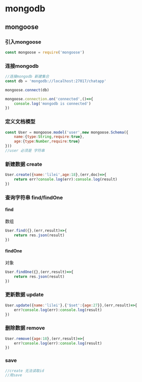 # mongodb

## mongoose

### 引入mongoose

```js
const mongoose = require('mongoose')
```

### 连接mongodb

```js
//连接mongodb 新建集合
const db = 'mongodb://localhost:27017/chatapp'

mongoose.connect(db)

mongoose.connection.on('connected',()=>{
    console.log('mongodb is connected')
})
```

### 定义文档模型

```js
const User = mongoose.model('user',new mongoose.Schema({
    name:{type:String,require:true},
    age:{type:Number,require:true}
}))
//user 必须是 字符串
```

### 新建数据 create

```js
User.create({name:'lilei',age:18},(err,doc)=>{
    return err?console.log(err):console.log(result)
})
```

### 查询字符串 find/findOne

#### find

数组

```js
User.find({},(err,result)=>{
    return res.json(result)
})
```

#### findOne

对象

```js
User.findOne({},(err,result)=>{
    return res.json(result)
})
```

### 更新数据 update

```js
User.update({name:'lilei'},{'$set':{age:27}},(err,result)=>{
    err?console.log(err):console.log(result)
})
```

### 删除数据 remove

```js
User.remove({age:18},(err,result)=>{
    err?console.log(err):console.log(result)
})
```

### save

```js
//create 无法读取id
//用save
```

